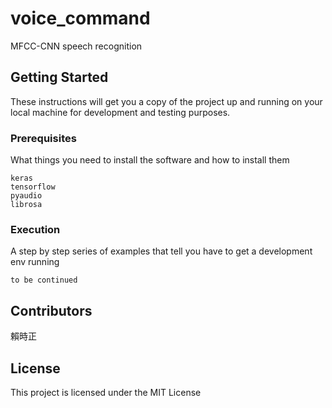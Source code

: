 # voice_command

MFCC-CNN speech recognition

## Getting Started

These instructions will get you a copy of the project up and running on your local machine for development and testing purposes.

### Prerequisites

What things you need to install the software and how to install them

```
keras
tensorflow
pyaudio
librosa
```

### Execution

A step by step series of examples that tell you have to get a development env running
```
to be continued
```

## Contributors

賴時正

## License

This project is licensed under the MIT License